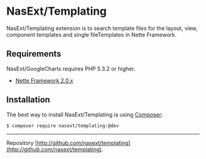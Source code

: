 NasExt/Templating
===========================

NasExt/Templating extension  is  to search template files for the layout, view, component  templates and single fileTemplates in Nette Framework.

Requirements
------------

NasExt/GoogleCharts requires PHP 5.3.2 or higher.

- [Nette Framework 2.0.x](https://github.com/nette/nette)

Installation
------------

The best way to install NasExt/Templating is using  [Composer](http://getcomposer.org/):

```sh
$ composer require nasext/templating:@dev
```

-----

Repository [http://github.com/nasext/templating](http://github.com/nasext/templating).
